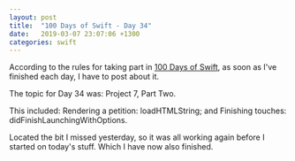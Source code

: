 ```yaml
---
layout: post
title:  "100 Days of Swift - Day 34"
date:   2019-03-07 23:07:06 +1300
categories: swift
---
```

According to the rules for taking part in [100 Days of Swift](https://www.hackingwithswift.com/100), as soon as I've finished each day, I have to post about it.

The topic for Day 34 was: Project 7, Part Two.

This included: Rendering a petition: loadHTMLString; and Finishing touches: didFinishLaunchingWithOptions.

Located the bit I missed yesterday, so it was all working again before I started on today's stuff. Which I have now also finished.
